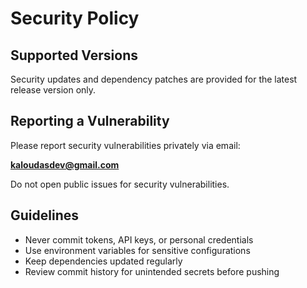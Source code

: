 # Security Policy

## Supported Versions
Security updates and dependency patches are provided for the latest release version only.

## Reporting a Vulnerability
Please report security vulnerabilities privately via email:

**kaloudasdev@gmail.com**

Do not open public issues for security vulnerabilities.

## Guidelines
- Never commit tokens, API keys, or personal credentials  
- Use environment variables for sensitive configurations  
- Keep dependencies updated regularly  
- Review commit history for unintended secrets before pushing
